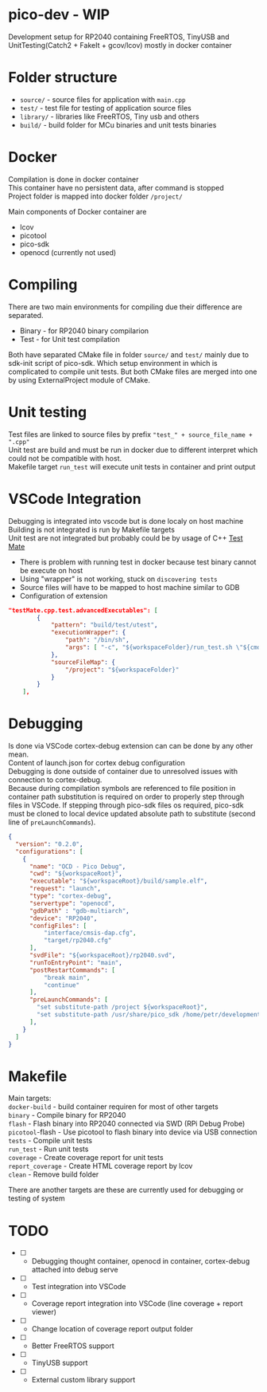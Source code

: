 # pico-dev - WIP 
Development setup for RP2040 containing FreeRTOS, TinyUSB and UnitTesting(Catch2 + FakeIt + gcov/lcov) mostly in docker container  

# Folder structure  
- `source/` - source files for application with `main.cpp`  
- `test/` - test file for testing of application source files  
- `library/` - libraries like FreeRTOS, Tiny usb and others  
- `build/` - build folder for MCu binaries and unit tests binaries  
  
# Docker  
Compilation is done in docker container  
This container have no persistent data, after command is stopped  
Project folder is mapped into docker folder `/project/`  

Main components of Docker container are  
- lcov  
- picotool  
- pico-sdk  
- openocd (currently not used)  

# Compiling  
There are two main environments for compiling due their difference are separated.  
- Binary - for RP2040 binary compilarion  
- Test - for Unit test compilation  

Both have separated CMake file in folder `source/` and `test/` mainly due to sdk-init script of pico-sdk. Which setup environment in which is complicated to compile unit tests. But both CMake files are merged into one by using ExternalProject module of CMake.  

# Unit testing  
Test files are linked to source files by prefix `"test_" + source_file_name + ".cpp"`  
Unit test are build and must be run in docker due to different interpret which could not be compatible with host.  
Makefile target `run_test` will execute unit tests in container and print output  

# VSCode Integration  
Debugging is integrated into vscode but is done localy on host machine  
Building is not integrated is run by Makefile targets  
Unit test are not integrated but probably could be by usage of C++ [Test Mate](https://github.com/matepek/vscode-catch2-test-adapter)  
  - There is problem with running test in docker because test binary cannot be execute on host  
  - Using "wrapper" is not working, stuck on `discovering tests`  
  - Source files will have to be mapped to host machine similar to GDB  
  - Configuration of extension  
```json  
"testMate.cpp.test.advancedExecutables": [  
        {  
            "pattern": "build/test/utest",  
            "executionWrapper": {  
                "path": "/bin/sh",  
                "args": [ "-c", "${workspaceFolder}/run_test.sh \"${cmd}\" ${argsStr} 2>&1" ]  
            },  
            "sourceFileMap": {  
                "/project": "${workspaceFolder}"  
            }  
        }  
    ],  
```  

# Debugging  
Is done via VSCode cortex-debug extension can can be done by any other mean.  
Content of launch.json for cortex debug configuration  
Debugging is done outside of container due to unresolved issues with connection to cortex-debug.  
Because during compilation symbols are referenced to file position in container path substitution is required on order to properly step through files in VSCode. If stepping through pico-sdk files os required, pico-sdk must be cloned to local device updated absolute path to substitute (second line of `preLaunchCommands`).  

```json  
{  
  "version": "0.2.0",  
  "configurations": [  
    {  
      "name": "OCD - Pico Debug",  
      "cwd": "${workspaceRoot}",  
      "executable": "${workspaceRoot}/build/sample.elf",  
      "request": "launch",  
      "type": "cortex-debug",  
      "servertype": "openocd",  
      "gdbPath" : "gdb-multiarch",  
      "device": "RP2040",  
      "configFiles": [  
          "interface/cmsis-dap.cfg",  
          "target/rp2040.cfg"  
      ],  
      "svdFile": "${workspaceRoot}/rp2040.svd",  
      "runToEntryPoint": "main",  
      "postRestartCommands": [  
          "break main",  
          "continue"  
      ],  
      "preLaunchCommands": [  
        "set substitute-path /project ${workspaceRoot}",  
        "set substitute-path /usr/share/pico_sdk /home/petr/development/pico-sdk",  
      ],  
    }  
  ]  
}  
```  

# Makefile  
Main targets:  
`docker-build` - build container requiren for most of other targets  
`binary` - Compile binary for RP2040  
`flash` - Flash binary into RP2040 connected via SWD (RPi Debug Probe)  
`picotool`-flash - Use picotool to flash binary into device via USB connection  
`tests` - Compile unit tests  
`run_test` - Run unit tests  
`coverage` - Create coverage report for unit tests  
`report_coverage` - Create HTML coverage report by lcov  
`clean` - Remove build folder  

There are another targets are these are currently used for debugging or testing of system  

# TODO
- [ ] - Debugging thought container, openocd in container, cortex-debug attached into debug serve
- [ ] - Test integration into VSCode
- [ ] - Coverage report integration into VSCode (line coverage + report viewer)
- [ ] - Change location of coverage report output folder
- [ ] - Better FreeRTOS support
- [ ] - TinyUSB support
- [ ] - External custom library support
